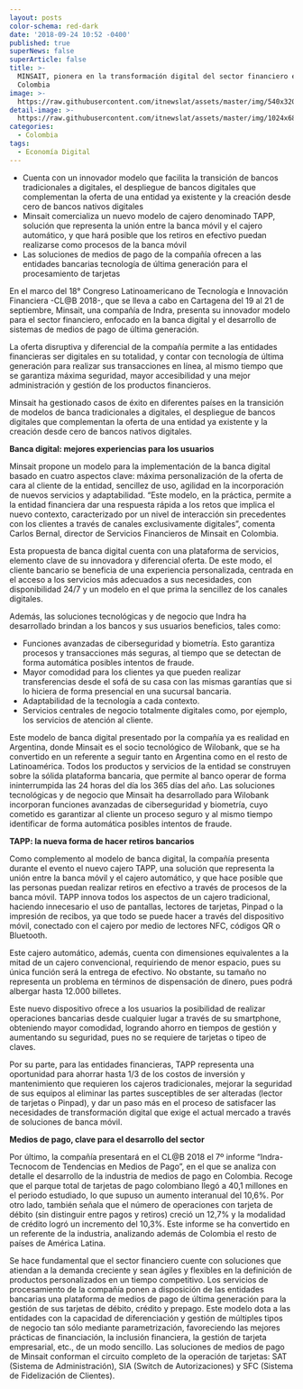```yaml
---
layout: posts
color-schema: red-dark
date: '2018-09-24 10:52 -0400'
published: true
superNews: false
superArticle: false
title: >-
  MINSAIT, pionera en la transformación digital del sector financiero en
  Colombia
image: >-
  https://raw.githubusercontent.com/itnewslat/assets/master/img/540x320/Empresa-Digital-p.jpg
detail-image: >-
  https://raw.githubusercontent.com/itnewslat/assets/master/img/1024x680/Empresa-Digital-g.jpg
categories:
  - Colombia
tags:
  - Economía Digital
---
```

- Cuenta con un innovador modelo que facilita la transición de bancos tradicionales a digitales, el despliegue de bancos digitales que complementan la oferta de una entidad ya existente y la creación desde cero de bancos nativos digitales
- Minsait comercializa un nuevo modelo de cajero denominado TAPP, solución que representa la unión entre la banca móvil y el cajero automático, y que hará posible que los retiros en efectivo puedan realizarse como procesos de la banca móvil
- Las soluciones de medios de pago de la compañía ofrecen a las entidades bancarias tecnología de última generación para el procesamiento de tarjetas
 
En el marco del 18° Congreso Latinoamericano de Tecnología e Innovación Financiera -CL@B 2018-, que se lleva a cabo en Cartagena del 19 al 21 de septiembre, Minsait, una compañía de Indra, presenta su innovador modelo para el sector financiero, enfocado en la banca digital y el desarrollo de sistemas de medios de pago de última generación.
 
La oferta disruptiva y diferencial de la compañía permite a las entidades financieras ser digitales en su totalidad, y contar con tecnología de última generación para realizar sus transacciones en línea, al mismo tiempo que se garantiza máxima seguridad, mayor accesibilidad y una mejor administración y gestión de los productos financieros. 
 
Minsait ha gestionado casos de éxito en diferentes países en la transición de modelos de banca tradicionales a digitales, el despliegue de bancos digitales que complementan la oferta de una entidad ya existente y la creación desde cero de bancos nativos digitales.
 
**Banca digital: mejores experiencias para los usuarios**
 
Minsait propone un modelo para la implementación de la banca digital basado en cuatro aspectos clave: máxima personalización de la oferta de cara al cliente de la entidad, sencillez de uso, agilidad en la incorporación de nuevos servicios y adaptabilidad. “Este modelo, en la práctica, permite a la entidad financiera dar una respuesta rápida a los retos que implica el nuevo contexto, caracterizado por un nivel de interacción sin precedentes con los clientes a través de canales exclusivamente digitales”, comenta Carlos Bernal, director de Servicios Financieros de Minsait en Colombia.
 
Esta propuesta de banca digital cuenta con una plataforma de servicios, elemento clave de su innovadora y diferencial oferta. De este modo, el cliente bancario se beneficia de una experiencia personalizada, centrada en el acceso a los servicios más adecuados a sus necesidades, con disponibilidad 24/7 y un modelo en el que prima la sencillez de los canales digitales.
 
Además, las soluciones tecnológicas y de negocio que Indra ha desarrollado brindan a los bancos y sus usuarios beneficios, tales como: 
 
- Funciones avanzadas de ciberseguridad y biometría. Esto garantiza procesos y transacciones más seguras, al tiempo que se detectan de forma automática posibles intentos de fraude. 
- Mayor comodidad para los clientes ya que pueden realizar transferencias desde el sofá de su casa con las mismas garantías que si lo hiciera de forma presencial en una sucursal bancaria. 
- Adaptabilidad de la tecnología a cada contexto.
- Servicios centrales de negocio totalmente digitales como, por ejemplo, los servicios de atención al cliente. 
 
Este modelo de banca digital presentado por la compañía ya es realidad en Argentina, donde Minsait es el socio tecnológico de Wilobank, que se ha convertido en un referente a seguir tanto en Argentina como en el resto de Latinoamérica. Todos los productos y servicios de la entidad se construyen sobre la sólida plataforma bancaria, que permite al banco operar de forma ininterrumpida las 24 horas del día los 365 días del año. Las soluciones tecnológicas y de negocio que Minsait ha desarrollado para Wilobank incorporan funciones avanzadas de ciberseguridad y biometría, cuyo cometido es garantizar al cliente un proceso seguro y al mismo tiempo identificar de forma automática posibles intentos de fraude. 
 
**TAPP: la nueva forma de hacer retiros bancarios**
 
Como complemento al modelo de banca digital, la compañía presenta durante el evento el nuevo cajero TAPP, una solución que representa la unión entre la banca móvil y el cajero automático, y que hace posible que las personas puedan realizar retiros en efectivo a través de procesos de la banca móvil. TAPP innova todos los aspectos de un cajero tradicional, haciendo innecesario el uso de pantallas, lectores de tarjetas, Pinpad o la impresión de recibos, ya que todo se puede hacer a través del dispositivo móvil, conectado con el cajero por medio de lectores NFC, códigos QR o Bluetooth.

Este cajero automático, además, cuenta con dimensiones equivalentes a la mitad de un cajero convencional, requiriendo de menor espacio, pues su única función será la entrega de efectivo. No obstante, su tamaño no representa un problema en términos de dispensación de dinero, pues podrá albergar hasta 12.000 billetes. 
 
Este nuevo dispositivo ofrece a los usuarios la posibilidad de realizar operaciones bancarias desde cualquier lugar a través de su smartphone, obteniendo mayor comodidad, logrando ahorro en tiempos de gestión y aumentando su seguridad, pues no se requiere de tarjetas o tipeo de claves. 
 
Por su parte, para las entidades financieras, TAPP representa una oportunidad para ahorrar hasta 1/3 de los costos de inversión y mantenimiento que requieren los cajeros tradicionales, mejorar la seguridad de sus equipos al eliminar las partes susceptibles de ser alteradas (lector de tarjetas o Pinpad), y dar un paso más en el proceso de satisfacer las necesidades de transformación digital que exige el actual mercado a través de soluciones de banca móvil.
 
**Medios de pago, clave para el desarrollo del sector**
 
Por último, la compañía presentará en el CL@B 2018 el 7º informe “Indra-Tecnocom de Tendencias en Medios de Pago”, en el que se analiza con detalle el desarrollo de la industria de medios de pago en Colombia. Recoge que el parque total de tarjetas de pago colombiano llegó a 40,1 millones en el periodo estudiado, lo que supuso un aumento interanual del 10,6%. Por otro lado, también señala que el número de operaciones con tarjeta de débito (sin distinguir entre pagos y retiros) creció un 12,7% y la modalidad de crédito logró un incremento del 10,3%. Este informe se ha convertido en un referente de la industria, analizando además de Colombia el resto de países de América Latina. 
 
Se hace fundamental que el sector financiero cuente con soluciones que atiendan a la demanda creciente y sean ágiles y flexibles en la definición de productos personalizados en un tiempo competitivo. Los servicios de procesamiento de la compañía ponen a disposición de las entidades bancarias una plataforma de medios de pago de última generación para la gestión de sus tarjetas de débito, crédito y prepago. Este modelo dota a las entidades con la capacidad de diferenciación y gestión de múltiples tipos de negocio tan sólo mediante parametrización, favoreciendo las mejores prácticas de financiación, la inclusión financiera, la gestión de tarjeta empresarial, etc., de un modo sencillo. Las soluciones de medios de pago de Minsait conforman el circuito completo de la operación de tarjetas: SAT (Sistema de Administración), SIA (Switch de Autorizaciones) y SFC (Sistema de Fidelización de Clientes).
